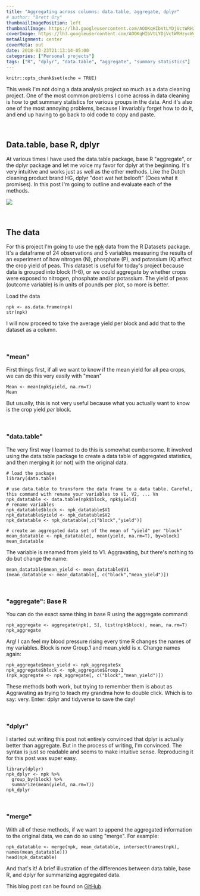 ```yaml
---
title: "Aggregating across columns: data.table, aggregate, dplyr"
# author: "Brett Ory"
thumbnailImagePosition: left
thumbnailImage: https://lh3.googleusercontent.com/AOOKqHIbVtLYDjVctWRHzycWgJTFalnGqVLp0zjiDCwXrfvW-PV_cC7j4IhLd_LRsCHXC9xiuPzJYL1BNDHYCsIKuj0kUrT3i_fDlahkMbJrYEaxy9WKg2oRfoMp8o_0l5Asg1RxzqR8h4RUbH1FvHa1X_lQ4wXObYr0ipWbW_FpOtMn-KGtfwQkg9X2D93KrCKu8bjy2WaCTqJNq-Od-8Cfz7WunVKvnu7S1oAeFRhLEoqRGFlmKhJ4UJ8jOrIxOtWPLE1h9NaYzgmCPEsGJnDn7eyFHTZ3b-ThubEKrDGXFme-n7iOSMaGA0-szUwWkpK38TtrhoXEe_yLeeAxWNDURvR-RBrAp-60H_ra1asU_4e9n_iUpF-zw7LnqYA7lSWI8MC-7ssg8sy7PWG40Ms7SzKuKUSr9r8tGPBQNCBLivmFt7rSpnTOOTuMwep58i2xSZtYkFgaQ_RD_mF8jLNYID_6JcPWYTEJot609_CZcA-2wdL7UGWr5ObangcnmI9xQu2cyLlgHm_9ORJ3HAwl_fjYX-1FCpu-lYc6MqDYy5kX6CRPNQ_1Y7j1h1lDlkRBIaVqeFHrmt8_dFFyl1KnCEWEu-tUP1G0gY86=w675-h506-no
coverImage: https://lh3.googleusercontent.com/AOOKqHIbVtLYDjVctWRHzycWgJTFalnGqVLp0zjiDCwXrfvW-PV_cC7j4IhLd_LRsCHXC9xiuPzJYL1BNDHYCsIKuj0kUrT3i_fDlahkMbJrYEaxy9WKg2oRfoMp8o_0l5Asg1RxzqR8h4RUbH1FvHa1X_lQ4wXObYr0ipWbW_FpOtMn-KGtfwQkg9X2D93KrCKu8bjy2WaCTqJNq-Od-8Cfz7WunVKvnu7S1oAeFRhLEoqRGFlmKhJ4UJ8jOrIxOtWPLE1h9NaYzgmCPEsGJnDn7eyFHTZ3b-ThubEKrDGXFme-n7iOSMaGA0-szUwWkpK38TtrhoXEe_yLeeAxWNDURvR-RBrAp-60H_ra1asU_4e9n_iUpF-zw7LnqYA7lSWI8MC-7ssg8sy7PWG40Ms7SzKuKUSr9r8tGPBQNCBLivmFt7rSpnTOOTuMwep58i2xSZtYkFgaQ_RD_mF8jLNYID_6JcPWYTEJot609_CZcA-2wdL7UGWr5ObangcnmI9xQu2cyLlgHm_9ORJ3HAwl_fjYX-1FCpu-lYc6MqDYy5kX6CRPNQ_1Y7j1h1lDlkRBIaVqeFHrmt8_dFFyl1KnCEWEu-tUP1G0gY86=w675-h506-no
metaAlignment: center
coverMeta: out
date: 2018-03-23T21:13:14-05:00
categories: ["Personal projects"]
tags: ["R", "dplyr", "data.table", "aggregate", "summary statistics"]
---
```


```{r setup, include=FALSE}
knitr::opts_chunk$set(echo = TRUE)
```

This week I'm not doing a data analysis project so much as a data cleaning project. One of the most common problems I come across in data cleaning is how to get summary statistics for various groups in the data. And it's also one of the most annoying problems, because I invariably forget how to do it, and end up having to go back to old code to copy and paste. 

<br>

## Data.table, base R, dplyr 

At various times I have used the data.table package, base R "aggregate", or the dplyr package and let me voice my favor for dplyr at the beginning. It's very intuitive and works just as well as the other methods. Like the Dutch cleaning product brand HG, dplyr "doet wat het belooft" (Does what it promises). In this post I'm going to outline and evaluate each of the methods.     



![](https://lh3.googleusercontent.com/4Hin0y1GkfoZN5doyVR0ZiiABS0tE_vUjHRGbARF1fsLb8K7IazuPagWIE42dRRG_348kh4EFKkzOt5MFq6TGnMkKwV2i2JOqvQmDVuC9RKXNX-VWXh1OgLzF9oXaovwTLjALV58cz9KYBR7440gVzY4iSStc_ZB8hTIXvwXqw20FjN4CccYMWSgluNSej7N2Tha9lKRperfYqzoBJxltZOm1V5d3V-91_4Ckj--TzdOO60d0jMZEgYkBlfCdtW8lQPE5YhxIEmUdQrInI8PrHrQUMh4KuaYObdYkUAGqRDWDlWAOZWzYbUAS6unx8crIMDe4L5POHl5ru3C-ct-8xz_DzlVE6Dt2CpiNIe4GZlPvy7mv2gF-AtGWWxFLdpVqyCjbpoOKT_0GxzZjWzTPCacSF2BROdAarqBYDyU1e_HIKisaOAN0pGJqUDrX3zB3MGddOOuLV7stbWkunnCn59642ZApJE3RO-832i9MPXmhgZ9PZ8TOQ8TdB2L05DgKrsCd1SGrN1SX1dB0SlDMP7tr75bWJ8MYRefUP0e6nEHW6sDKhwfzO50c0EutOvtLQYDAf4U8zd6yFP3UYDTzFn252KFmQFa7G--BXcZ=w275-h183-no)

<br>

## The data

For this project I'm going to use the [npk](https://stat.ethz.ch/R-manual/R-devel/library/datasets/html/npk.html) data from the R Datasets package. It's a dataframe of 24 observations and 5 variables measuring the results of an experiment of how nitrogen (N), phosphate (P), and potassium (K) affect the crop yield of peas. This dataset is useful for today's project because data is grouped into block (1-6), or we could aggregate by whether crops were exposed to nitrogen, phosphate and/or potassium. The yield of peas (outcome variable) is in units of pounds per plot, so more is better. 

Load the data
```{r}
npk <- as.data.frame(npk)
str(npk)
```

I will now proceed to take the average yield per block and add that to the dataset as a column. 

<br>

### "mean" 

First things first, if all we want to know if the mean yield for all pea crops, we can do this very easily with "mean" 

```{r}
Mean <- mean(npk$yield, na.rm=T) 
Mean
```

But usually, this is not very useful because what you actually want to know is the crop yield _per_ block.

<br>

### "data.table"

The very first way I learned to do this is somewhat cumbersome. It involved using the data.table package to create a data table of aggregated statistics, and then merging it (or not) with the original data.

```{r, warning=F, error=F, message=F}
# load the package
library(data.table)

# use data.table to transform the data frame to a data table. Careful, this command with rename your variables to V1, V2, ... Vn
npk_datatable <- data.table(npk$block, npk$yield)
# rename variables
npk_datatable$block <- npk_datatable$V1
npk_datatable$yield <- npk_datatable$V2
npk_datatable <- npk_datatable[,c("block","yield")]

# create an aggregated data set of the mean of "yield" per "block"
mean_datatable <- npk_datatable[, mean(yield, na.rm=T), by=block] 
mean_datatable
```

The variable is renamed from yield to V1. Aggravating, but there's nothing to do but change the name:

```{r}
mean_datatable$mean_yield <- mean_datatable$V1
(mean_datatable <- mean_datatable[, c("block","mean_yield")])
```

<br>

### "aggregate": Base R

You can do the exact same thing in base R using the aggregate command:

```{r}
npk_aggregate <- aggregate(npk[, 5], list(npk$block), mean, na.rm=T)
npk_aggregate
```
Arg! I can feel my blood pressure rising every time R changes the names of my variables. Block is now Group.1 and mean_yield is x. Change names again:

```{r}
npk_aggregate$mean_yield <- npk_aggregate$x
npk_aggregate$block <- npk_aggregate$Group.1
(npk_aggregate <- npk_aggregate[, c("block","mean_yield")])
```

These methods both work, but trying to remember them is about as Aggravating as trying to teach my grandma how to double click. Which is to say: very. Enter: dplyr and tidyverse to save the day!


<br>

### "dplyr"

I started out writing this post not entirely convinced that dplyr is actually better than aggregate. But in the process of writing, I'm convinced. The syntax is just so readable and seems to make intuitive sense. Reproducing it for this post was super easy.

```{r, warning=F, error=F, message=F}
library(dplyr)
npk_dplyr <- npk %>%
  group_by(block) %>%
  summarize(mean(yield, na.rm=T))
npk_dplyr

```



<br>

### "merge"

With all of these methods, if we want to append the aggregated information to the original data, we can do so using "merge". For example:
```{r}
npk_datatable <- merge(npk, mean_datatable, intersect(names(npk), names(mean_datatable)))
head(npk_datatable)
```

And that's it! A brief illustration of the differences between data.table, base R, and dplyr for summarizing aggregated data. 

This blog post can be found on [GitHub](https://github.com/brettory/aggregate).







